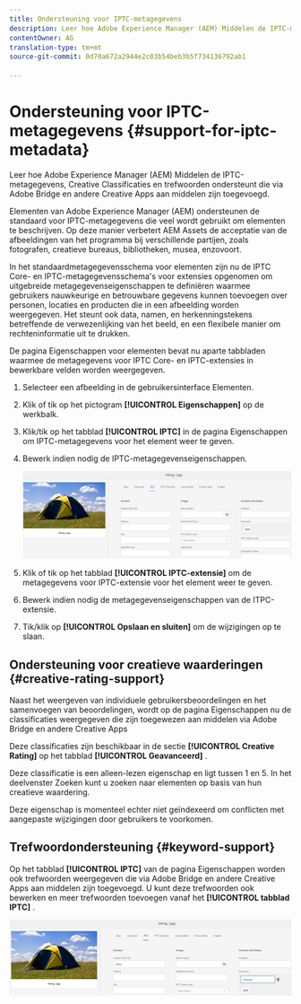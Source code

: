 ```yaml
---
title: Ondersteuning voor IPTC-metagegevens
description: Leer hoe Adobe Experience Manager (AEM) Middelen de IPTC-metagegevens, Creative Classificaties en trefwoorden ondersteunt die via Adobe Bridge en andere Creative Apps aan middelen zijn toegevoegd.
contentOwner: AG
translation-type: tm+mt
source-git-commit: 0d70a672a2944e2c03b54beb3b5f734136792ab1

---
```



# Ondersteuning voor IPTC-metagegevens {#support-for-iptc-metadata}

Leer hoe Adobe Experience Manager (AEM) Middelen de IPTC-metagegevens, Creative Classificaties en trefwoorden ondersteunt die via Adobe Bridge en andere Creative Apps aan middelen zijn toegevoegd.

Elementen van Adobe Experience Manager (AEM) ondersteunen de standaard voor IPTC-metagegevens die veel wordt gebruikt om elementen te beschrijven. Op deze manier verbetert AEM Assets de acceptatie van de afbeeldingen van het programma bij verschillende partijen, zoals fotografen, creatieve bureaus, bibliotheken, musea, enzovoort.

In het standaardmetagegevensschema voor elementen zijn nu de IPTC Core- en IPTC-metagegevensschema&#39;s voor extensies opgenomen om uitgebreide metagegevenseigenschappen te definiëren waarmee gebruikers nauwkeurige en betrouwbare gegevens kunnen toevoegen over personen, locaties en producten die in een afbeelding worden weergegeven. Het steunt ook data, namen, en herkenningstekens betreffende de verwezenlijking van het beeld, en een flexibele manier om rechteninformatie uit te drukken.

De pagina Eigenschappen voor elementen bevat nu aparte tabbladen waarmee de metagegevens voor IPTC Core- en IPTC-extensies in bewerkbare velden worden weergegeven.

1. Selecteer een afbeelding in de gebruikersinterface Elementen.
1. Klik of tik op het pictogram **[!UICONTROL Eigenschappen]** op de werkbalk.
1. Klik/tik op het tabblad **[!UICONTROL IPTC]** in de pagina Eigenschappen om IPTC-metagegevens voor het element weer te geven.
1. Bewerk indien nodig de IPTC-metagegevenseigenschappen.

   ![iptc_tab](assets/iptc_tab.png)

1. Klik of tik op het tabblad **[!UICONTROL IPTC-extensie]** om de metagegevens voor IPTC-extensie voor het element weer te geven.
1. Bewerk indien nodig de metagegevenseigenschappen van de ITPC-extensie.
1. Tik/klik op **[!UICONTROL Opslaan en sluiten]** om de wijzigingen op te slaan.

## Ondersteuning voor creatieve waarderingen {#creative-rating-support}

Naast het weergeven van individuele gebruikersbeoordelingen en het samenvoegen van beoordelingen, wordt op de pagina Eigenschappen nu de classificaties weergegeven die zijn toegewezen aan middelen via Adobe Bridge en andere Creative Apps

Deze classificaties zijn beschikbaar in de sectie **[!UICONTROL Creative Rating]** op het tabblad **[!UICONTROL Geavanceerd]** .

Deze classificatie is een alleen-lezen eigenschap en ligt tussen 1 en 5. In het deelvenster Zoeken kunt u zoeken naar elementen op basis van hun creatieve waardering.

Deze eigenschap is momenteel echter niet geïndexeerd om conflicten met aangepaste wijzigingen door gebruikers te voorkomen.

## Trefwoordondersteuning {#keyword-support}

Op het tabblad **[!UICONTROL IPTC]** van de pagina Eigenschappen worden ook trefwoorden weergegeven die via Adobe Bridge en andere Creative Apps aan middelen zijn toegevoegd. U kunt deze trefwoorden ook bewerken en meer trefwoorden toevoegen vanaf het **[!UICONTROL tabblad IPTC]** .

![keywords](assets/keywords.png)

